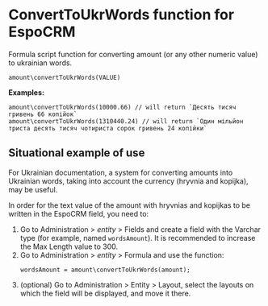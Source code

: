 # ConvertToUkrWords function for EspoCRM

Formula script function for converting amount (or any other numeric value) to ukrainian words.

`amount\convertToUkrWords(VALUE)`

**Examples:**

```
amount\convertToUkrWords(10000.66) // will return `Десять тисяч гривень 66 копійок`
amount\convertToUkrWords(1310440.24) // will return `Один мільйон триста десять тисяч чотириста сорок гривень 24 копійки`
```

## Situational example of use

For Ukrainian documentation, a system for converting amounts into Ukrainian words, taking into account the currency (hryvnia and kopijka), may be useful.

In order for the text value of the amount with hryvnias and kopijkas to be written in the EspoCRM field, you need to:
1. Go to Administration > *entity* > Fields and create a field with the Varchar type (for example, named `wordsAmount`). It is recommended to increase the Max Length value to 300.
2. Go to Administration > *entity* > Formula and use the function:
   ```
   wordsAmount = amount\convertToUkrWords(amount);
   ```
3. (optional) Go to Administration > Entity > Layout, select the layouts on which the field will be displayed, and move it there.
